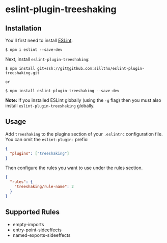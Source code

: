 # eslint-plugin-treeshaking

## Installation

You'll first need to install [ESLint](http://eslint.org):

```
$ npm i eslint --save-dev
```

Next, install `eslint-plugin-treeshaking`:

```
$ npm install git+ssh://git@github.com:silltho/eslint-plugin-treeshaking.git

or

$ npm install eslint-plugin-treeshaking --save-dev
```

**Note:** If you installed ESLint globally (using the `-g` flag) then you must also install `eslint-plugin-treeshaking` globally.

## Usage

Add `treeshaking` to the plugins section of your `.eslintrc` configuration file. You can omit the `eslint-plugin-` prefix:

```json
{
  "plugins": ["treeshaking"]
}
```

Then configure the rules you want to use under the rules section.

```json
{
  "rules": {
    "treeshaking/rule-name": 2
  }
}
```

## Supported Rules

* empty-imports
* entry-point-sideeffects
* named-exports-sideeffects
